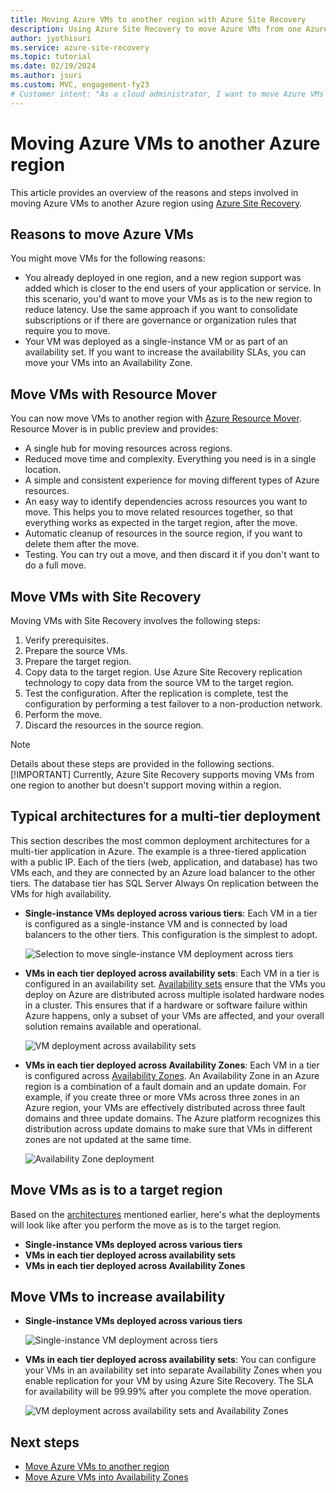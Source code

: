 ```yaml
---
title: Moving Azure VMs to another region with Azure Site Recovery
description: Using Azure Site Recovery to move Azure VMs from one Azure region to another.
author: jyothisuri
ms.service: azure-site-recovery
ms.topic: tutorial
ms.date: 02/19/2024
ms.author: jsuri
ms.custom: MVC, engagement-fy23
# Customer intent: "As a cloud administrator, I want to move Azure VMs to a different region using Azure Site Recovery, so that I can improve application performance and meet availability requirements through reduced latency and enhanced service level agreements."
---
```


# Moving Azure VMs to another Azure region

This article provides an overview of the reasons and steps involved in moving Azure VMs to another Azure region using [Azure Site Recovery](site-recovery-overview.md). 


## Reasons to move Azure VMs

You might move VMs for the following reasons:

- You already deployed in one region, and a new region support was added which is closer to the end users of your application or service. In this scenario, you'd want to move your VMs as is to the new region to reduce latency. Use the same approach if you want to consolidate subscriptions or if there are governance or organization rules that require you to move.
- Your VM was deployed as a single-instance VM or as part of an availability set. If you want to increase the availability SLAs, you can move your VMs into an Availability Zone.

## Move VMs with Resource Mover

You can now move VMs to another region with [Azure Resource Mover](../resource-mover/tutorial-move-region-virtual-machines.md). Resource Mover is in public preview and provides:
- A single hub for moving resources across regions.
- Reduced move time and complexity. Everything you need is in a single location.
- A simple and consistent experience for moving different types of Azure resources.
- An easy way to identify dependencies across resources you want to move. This helps you to move related resources together, so that everything works as expected in the target region, after the move.
- Automatic cleanup of resources in the source region, if you want to delete them after the move.
- Testing. You can try out a move, and then discard it if you don't want to do a full move.



## Move VMs with Site Recovery

Moving VMs with Site Recovery involves the following steps:

1. Verify prerequisites.
2. Prepare the source VMs.
3. Prepare the target region.
4. Copy data to the target region. Use Azure Site Recovery replication technology to copy data from the source VM to the target region.
5. Test the configuration. After the replication is complete, test the configuration by performing a test failover to a non-production network.
6. Perform the move.
7. Discard the resources in the source region.

> [!NOTE]
> Details about these steps are provided in the following sections.
> [!IMPORTANT]
> Currently, Azure Site Recovery supports moving VMs from one region to another but doesn't support moving within a region.

## Typical architectures for a multi-tier deployment

This section describes the most common deployment architectures for a multi-tier application in Azure. The example is a three-tiered application with a public IP. Each of the tiers (web, application, and database) has two VMs each, and they are connected by an Azure load balancer to the other tiers. The database tier has SQL Server Always On replication between the VMs for high availability.

* **Single-instance VMs deployed across various tiers**: Each VM in a tier is configured as a single-instance VM and is connected by load balancers to the other tiers. This configuration is the simplest to adopt.

     ![Selection to move single-instance VM deployment across tiers](media/move-vm-overview/regular-deployment.png)

* **VMs in each tier deployed across availability sets**: Each VM in a tier is configured in an availability set. [Availability sets](/azure/virtual-machines/windows/tutorial-availability-sets) ensure that the VMs you deploy on Azure are distributed across multiple isolated hardware nodes in a cluster. This ensures that if a hardware or software failure within Azure happens, only a subset of your VMs are affected, and your overall solution remains available and operational.

     ![VM deployment across availability sets](media/move-vm-overview/avset.png)

* **VMs in each tier deployed across Availability Zones**: Each VM in a tier is configured across [Availability Zones](../reliability/availability-zones-overview.md). An Availability Zone in an Azure region is a combination of a fault domain and an update domain. For example, if you create three or more VMs across three zones in an Azure region, your VMs are effectively distributed across three fault domains and three update domains. The Azure platform recognizes this distribution across update domains to make sure that VMs in different zones are not updated at the same time.

     ![Availability Zone deployment](media/move-vm-overview/zone.png)

## Move VMs as is to a target region

Based on the [architectures](#typical-architectures-for-a-multi-tier-deployment) mentioned earlier, here's what the deployments will look like after you perform the move as is to the target region.

* **Single-instance VMs deployed across various tiers**
* **VMs in each tier deployed across availability sets**
* **VMs in each tier deployed across Availability Zones**

## Move VMs to increase availability

* **Single-instance VMs deployed across various tiers**

     ![Single-instance VM deployment across tiers](media/move-vm-overview/single-zone.png)

* **VMs in each tier deployed across availability sets**: You can configure your VMs in an availability set into separate Availability Zones when you enable replication for your VM by using Azure Site Recovery. The SLA for availability will be 99.99% after you complete the move operation.

     ![VM deployment across availability sets and Availability Zones](media/move-vm-overview/aset-azone.png)

## Next steps

- [Move Azure VMs to another region](azure-to-azure-tutorial-migrate.md)
- [Move Azure VMs into Availability Zones](move-azure-vms-avset-azone.md)


